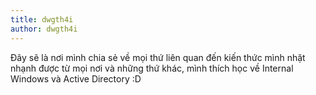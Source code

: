 ```yaml
---
title: dwgth4i
author: dwgth4i
---
```

Đây sẽ là nơi mình chia sẻ về mọi thứ liên quan đến kiến thức mình nhặt nhạnh được từ mọi nơi và những thứ khác, mình thích học về Internal Windows và Active Directory :D
